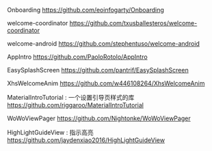 Onboarding
https://github.com/eoinfogarty/Onboarding

welcome-coordinator
https://github.com/txusballesteros/welcome-coordinator

welcome-android
https://github.com/stephentuso/welcome-android

AppIntro
https://github.com/PaoloRotolo/AppIntro

EasySplashScreen
https://github.com/pantrif/EasySplashScreen

XhsWelcomeAnim
https://github.com/w446108264/XhsWelcomeAnim

MaterialIntroTutorial : 一个设置引导页样式的库
https://github.com/riggaroo/MaterialIntroTutorial

WoWoViewPager
https://github.com/Nightonke/WoWoViewPager

HighLightGuideView : 指示高亮
https://github.com/jaydenxiao2016/HighLightGuideView
